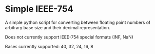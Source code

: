 # Simple IEEE-754

A simple python script for converting between floating point numbers of arbitrary base size and their decimal representation. 

Does not currently support IEEE-754 special formats (INF, NaN)

Bases currently supported: 40, 32, 24, 16, 8
